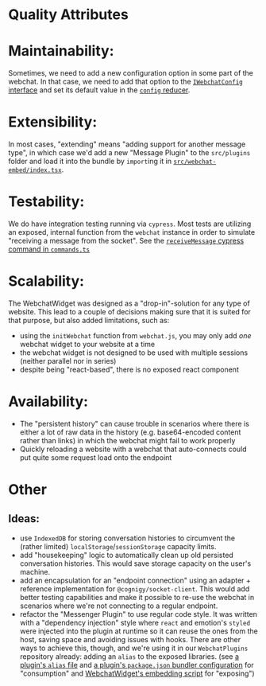# Quality Attributes

# Maintainability:

Sometimes, we need to add a new configuration option in some part of the webchat.
In that case, we need to add that option to the [`IWebchatConfig` interface](../src/common/interfaces/webchat-config.ts) and set its default value in the [`config` reducer](../src/webchat/store/config/config-reducer.ts).

# Extensibility:

In most cases, "extending" means "adding support for another message type", in which case we'd add a new "Message Plugin" to the `src/plugins` folder and load it into the bundle by `import`ing it in [`src/webchat-embed/index.tsx`](../src/webchat-embed//index.tsx).

# Testability:

We do have integration testing running via `cypress`. Most tests are utilizing an exposed, internal function from the `webchat` instance in order to simulate "receiving a message from the socket".
See the [`receiveMessage` cypress command in `commands.ts`](../cypress/support/commands.ts)

# Scalability:

The WebchatWidget was designed as a "drop-in"-solution for any type of website.
This lead to a couple of decisions making sure that it is suited for that purpose, but also added limitations, such as:

- using the `initWebchat` function from `webchat.js`, you may only add _one_ webchat widget to your website at a time
- the webchat widget is not designed to be used with multiple sessions (neither parallel nor in series)
- despite being "react-based", there is no exposed react component

# Availability:

- The "persistent history" can cause trouble in scenarios where there is either a lot of raw data in the history (e.g. base64-encoded content rather than links) in which the webchat might fail to work properly
- Quickly reloading a website with a webchat that auto-connects could put quite some request load onto the endpoint

# Other

## Ideas:

- use `IndexedDB` for storing conversation histories to circumvent the (rather limited) `localStorage`/`sessionStorage` capacity limits.
- add "housekeeping" logic to automatically clean up old persisted conversation histories. This would save storage capacity on the user's machine.
- add an encapsulation for an "endpoint connection" using an adapter + reference implementation for `@cognigy/socket-client`. This would add better testing capabilities and make it possible to re-use the webchat in scenarios where we're not connecting to a regular endpoint.
- refactor the "Messenger Plugin" to use regular code style. It was written with a "dependency injection" style where `react` and emotion's `styled` were injected into the plugin at runtime so it can reuse the ones from the host, saving space and avoiding issues with hooks. There are other ways to achieve this, though, and we're using it in our `WebchatPlugins` repository already: adding an `alias` to the exposed libraries. (see [a plugin's `alias` file](https://github.com/Cognigy/WebchatPlugins/blob/0ca12f4154f394faeb7183be9453ee3f13236d2f/plugins/qr-code-reader/alias/react.js#L5) and [a plugin's `package.json` bundler configuration](https://github.com/Cognigy/WebchatPlugins/blob/0ca12f4154f394faeb7183be9453ee3f13236d2f/plugins/qr-code-reader/package.json#L22) for "consumption" and [WebchatWidget's embedding script](https://github.com/Cognigy/WebchatWidget/blob/1b280dc69fc9618664ee9355ff2b72f3121194e4/src/webchat-embed/index.tsx#L102) for "exposing")
